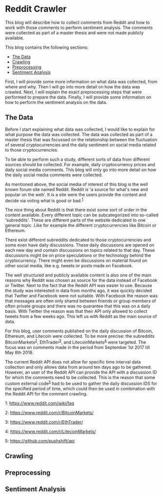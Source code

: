 # Reddit Crawler

This blog will describe how to collect comments from Reddit and how to work with those comments to perform sentiment analysis. The comments were collected as part of a master thesis and were not made publicly available.

This blog contains the following sections:
* [The Data](#the-data)
* [Crawling](#crawling)
* [Preprocessing](#preprocessing)
* [Sentiment Analysis](#sentiment-analysis)

First, I will provide some more information on what data was collected, from where and why. Then I will go into more detail on how the data was crawled. Next, I will explain the exact preprocessing steps that were performed to prepare the data. Finally, I will provide some information on how to perform the sentiment analysis on the data.

## The Data

Before I start explaining what data was collected, I would like to explain for what purpose the data was collected. The data was collected as part of a master thesis that was focussed on the relationship between the fluctuation of several cryptocurrencies and the daily sentiment on social media related to those cryptocurrencies. 

To be able to perform such a study, different sorts of data from different sources should be collected. For example, daily cryptocurrency prices and daily social media comments. This blog will only go into more detail on how the daily social media comments were collected. 

As mentioned above, the social media of interest of this blog is the well known forum site named Reddit. Reddit is 'a source for what's new and popular on the web'. It is a site were the users provide the content and decide via voting what is good or bad.<sup>[1](#reddit-footnote)</sup>

The nice thing about Reddit is that there exist some sort of order in the content available. Every different topic can be subcategorized into so-called 'subreddits'. These are different parts of the website dedicated to one general topic. Like for example the different cryptocurrencies like Bitcoin or Ethereum. 

There exist different subreddits dedicated to those cryptocurrencies and some even have daily discussions. These daily discussions are opened on each new day and contain discussions on topics related to that day. These discussions might be on price speculations or the technology behind the cryptocurrency. There might even be discussions on material found on other social media, like e.g. tweets or posts made on Facebook. 

The well structured and publicly available content is also one of the main reasons why Reddit was chosen as source for the data instead of Facebook or Twitter. Next to the fact that the Reddit API was easier to use. Because the study was interested in data from months ago, it was quickly decided that Twitter and Facebook were not suitable. With Facebook the reason was that messages are often only shared between friends or group members of often private groups and there was no quarantee that this was on a daily basis. With Twitter the reason was that their API only allowed to collect tweets from a few weeks ago. This left us with Reddit as the main source of data. 

For this blog, user comments published on the daily discussion of Bitcoin, Ethereum, and Litecoin were collected. To be more precise: the subreddits BitcoinMarkets<sup>[2](#bitcoin-footnote)</sup>, EthTrader<sup>[3](#eth-footnote)</sup>, and LitecoinMarkets<sup>[4](#litecoin-footnote)</sup> were targeted. The focus was on comments made in the period from September 1st 2017 till May 8th 2018.

The current Reddit API does not allow for specific time interval data collection and only allows data from around ten days ago to be gathered. However, an user of the Reddit API can provide the API with a discussion ID for which the comments need to be collected. This is the reason that some custom external code<sup>[5](#pushshift-footnote)</sup> had to be used to gather the daily discussion IDS for the specified period of time, which could then be used in combination with the Reddit API for the comment crawling.

<a name="reddit-footnote">1</a>: https://www.reddit.com/wiki/faq

<a name="bitcoin-footnote">2</a>: https://www.reddit.com/r/BitcoinMarkets/

<a name="eth-footnote">3</a>: https://www.reddit.com/r/EthTrader/

<a name="litecoin-footnote">4</a>: https://www.reddit.com/r/LitecoinMarkets/

<a name="pushshift-footnote">5</a>: https://github.com/pushshift/api

## Crawling

## Preprocessing

## Sentiment Analysis

